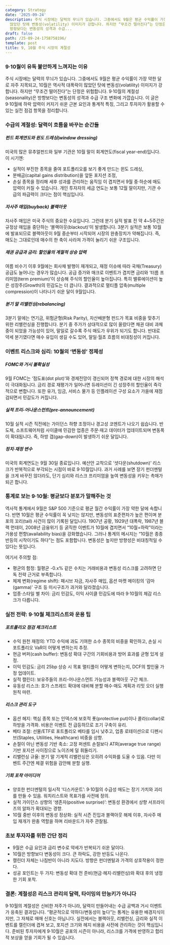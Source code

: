 ```yaml
---
category: Strategy
date: '2025-09-24'
description: 주식 시장에는 달력의 무늬가 있습니다. 그중에서도 9월은 평균 수익률이 가장 약한 달로 자주 지목되고, 10월은 역사적 대폭락이
  많았던 탓에 변동성(volatility) 이미지가 강합니다. 하지만 “무조건 떨어진다”는 단정은 위험합니다. 9·10월의 계절성(seasonality)은
  방향보다는 변동성의 성격과 수급...
draft: false
path: /25-09-24-1758758196/
template: post
title: 9, 10월 주식 시장의 계절성
---
```


### 9·10월이 유독 불안하게 느껴지는 이유

주식 시장에는 달력의 무늬가 있습니다. 그중에서도 9월은 평균 수익률이 가장 약한 달로 자주 지목되고, 10월은 역사적 대폭락이 많았던 탓에 변동성(volatility) 이미지가 강합니다. 하지만 “무조건 떨어진다”는 단정은 위험합니다. 9·10월의 계절성(seasonality)은 방향보다는 변동성의 성격과 수급 구조 변화에 가깝습니다. 이 글은 9·10월에 하락 압력이 커지기 쉬운 근본 요인과 통계적 특징, 그리고 투자자가 활용할 수 있는 실전 점검 항목을 정리합니다.

### 수급의 계절성: 달력이 흐름을 바꾸는 순간들

##### 펀드 회계연도와 윈도 드레싱(window dressing)

미국의 많은 뮤추얼펀드와 일부 기관은 10월 말이 회계연도(fiscal year-end)입니다. 이 시기엔:
- 실적이 부진한 종목을 줄여 포트폴리오를 보기 좋게 만드는 윈도 드레싱,
- 분배금(capital gains distribution)을 앞둔 포지션 조정,
- 손실 종목을 정리해 세후 성과를 관리하는 움직임
이 겹치면서 9월 중·하순에 매도 압력이 커질 수 있습니다. 개인 투자자의 세금 연도는 보통 12월 말이지만, 기관 수급의 파급력이 크다는 점이 핵심입니다.

##### 자사주 매입(buyback) 블랙아웃

자사주 매입은 미국 주식의 중요한 수요입니다. 그런데 분기 실적 발표 전 약 4~5주간은 규정상 매입을 중단하는 ‘블랙아웃(blackout)’이 발생합니다. 3분기 실적은 보통 10월에 발표되므로 블랙아웃이 9월 중순부터 시작되어 시장의 완충장치가 약해집니다. 즉, 매도는 그대로인데 매수의 한 축이 사라져 가격이 눌리기 쉬운 구조입니다.

##### 채권 공급과 금리: 할인율의 계절적 상승 압력

여름 비수기 이후 9월에는 회사채 발행이 재개되고, 재정 이슈에 따라 국채(Treasury) 공급도 늘어나는 경우가 많습니다. 공급 증가와 매크로 이벤트가 겹치면 금리와 ‘터름 프리미엄(term premium)’이 상승해 주식의 할인율이 높아집니다. 특히 밸류에이션이 높은 성장주(Growth)의 민감도는 더 큽니다. 결과적으로 멀티플 압축(multiple compression)이 나타나기 쉬운 달이 9월입니다.

##### 분기 말 리밸런싱(rebalancing)

3분기 말에는 연기금, 위험균형(Risk Parity), 자산배분형 펀드가 목표 비중을 맞추기 위한 리밸런싱을 진행합니다. 분기 중 주가가 상대적으로 많이 올랐다면 채권 대비 과체중이 되었을 가능성이 있어, 말일로 갈수록 주식 매도가 우위가 되기도 합니다. 반대로 약세 분기였다면 매수 유입이 생길 수도 있어, 말일·월초 흐름의 비대칭성이 커집니다.

### 이벤트 리스크와 심리: 10월의 ‘변동성’ 정체성

##### FOMC와 거시 불확실성

9월 FOMC는 ‘점도표(dot plot)’와 경제전망이 갱신되어 정책 경로에 대한 시장의 해석이 극대화됩니다. 금리 경로 재평가가 일어나면 듀레이션이 긴 성장주의 할인율이 즉각적으로 변합니다. 또한 유가, 임금, 서비스 물가 등 인플레이션 구성 요소가 가을에 재점검되면서 민감도가 커집니다.

##### 실적 프리-어나운스먼트(pre-announcement)

10월 실적 시즌 직전에는 가이던스 하향 조정이나 경고성 코멘트가 나오기 쉽습니다. 반도체, 소프트웨어처럼 사이클에 민감한 업종은 주문·재고 데이터가 업데이트되며 변동폭이 확대됩니다. 즉, 하방 갭(gap-down)이 발생하기 쉬운 달입니다.

##### 정치·재정 변수

미국의 회계연도는 9월 30일 종료입니다. 예산안 교착으로 ‘셧다운(shutdown)’ 리스크가 반복적으로 부각되는 시점이 바로 9·10월입니다. 과거 사례를 보면 장기 펀더멘털을 크게 바꾸진 않더라도, 단기 심리와 리스크 프리미엄을 높여 변동성을 키우는 촉매가 되곤 합니다.

### 통계로 보는 9·10월: 평균보다 분포가 말해주는 것

역사적 통계에서 9월은 S&P 500 기준으로 평균 월간 수익률이 가장 약한 달에 속합니다. 반면 10월은 평균 수익률이 꼭 낮지는 않지만, 변동성의 표준편차가 높은 편이며 분포의 꼬리(tail) 사건이 많이 기록된 달입니다. 1907년 공황, 1929년 대폭락, 1987년 블랙 먼데이, 2008년 금융위기 등 굵직한 이벤트가 10월에 겹치면서 “10월=하락”이라는 가용성 편향(availability bias)을 강화했습니다. 그러나 통계의 메시지는 “10월은 종종 반등의 시작이기도 하다”는 점도 포함합니다. 변동성은 높지만 방향성은 비대칭적일 수 있다는 뜻입니다.

여기서 주의할 점:
- 평균의 함정: 월평균 -0.x% 같은 수치는 거래비용과 변동성 리스크를 고려하면 단독 전략 근거로 부족합니다.
- 체제 변화(regime shift): 패시브 자금, 자사주 매입, 옵션 마켓 메이킹의 ‘감마(gamma)’ 구조 등 미시구조가 과거와 달라졌습니다.
- 업종·스타일 별 차이: 금리 민감도, 이익 사이클 민감도에 따라 9·10월의 체감 리스크가 다릅니다.

### 실전 전략: 9·10월 체크리스트와 운용 팁

##### 포트폴리오 점검 체크리스트
- 수익 원천 재정의: YTD 수익에 과도 기여한 소수 종목의 비중을 확인하고, 손실 시 포트폴리오 VaR이 어떻게 변하는지 추정.
- 현금 버퍼(cash buffer): 변동성 확대 구간의 기회비용과 방어 효과를 균형 있게 설정.
- 이익 민감도: 금리 25bp 상승 시 목표 멀티플이 어떻게 변하는지, DCF의 할인율 가정 업데이트.
- 실적 캘린더: 보유주들의 프리-어나운스먼트 가능성과 블랙아웃 구간 체크.
- 유동성 리스크: 호가 스프레드 확대에 대비해 분할 매수·매도 계획과 리밋 오더 실행 원칙 마련.

##### 리스크 관리 도구
- 옵션 헤지: 핵심 종목 또는 인덱스에 보호적 폿(protective put)이나 콜라(collar)로 하방을 가격화. 비용은 이벤트 전 급등하므로 조기 구축이 유리.
- 베타 조절: 선물/ETF로 포트폴리오 베타를 임시 낮추고, 업종 로테이션으로 디펜시브(Staples, Utilities, Healthcare) 비중을 상향.
- 손절이 아닌 변동성 기반 축소: 고정 퍼센트 손절보다 ATR(average true range) 기반 포지션 사이징으로 노이즈에 덜 휘둘리기.
- 리밸런싱 규율: 분기 말 기계적 리밸런싱은 오히려 수익화를 도울 수 있음. 다만 이벤트 주간엔 체결 위험을 감안해 분할 실행.

##### 기회 포착 아이디어
- 양호한 펀더멘털의 일시적 ‘디스카운트’: 9·10월의 수급성 매도는 장기 가치와 괴리를 만들 수 있음. 워치리스트와 목표가를 사전에 정의.
- 실적 가이던스 상향의 ‘생존자(positive surprise)’: 변동성 환경에서 상향 서프라이즈의 알파가 확대되는 경향.
- 10월 중반 이후의 변동성 정상화: 실적 시즌 진입과 블랙아웃 해제 이후, 자사주 매입 재개가 완충 역할을 하며 리바운드가 자주 관찰됨.

### 초보 투자자를 위한 간단 정리

- 9월은 수급 요인과 금리 변수로 약세가 반복되기 쉬운 달이다.
- 10월은 방향보다 변동성이 크다. 큰 하락도, 강한 반등도 나온다.
- 캘린더 자체는 나침반이 아니라 지도다. 방향은 펀더멘털과 가격의 상호작용이 정한다.
- 성공 포인트는 두 가지: 변동성 확대 전 준비(현금·헤지·리밸런싱)와 확대 후의 냉정한 기회 포착.

### 결론: 계절성은 리스크 관리의 달력, 타이밍의 만능키가 아니다

9·10월의 계절성은 신비한 저주가 아니라, 달력이 만들어내는 수급 공백과 거시 이벤트가 응축된 결과입니다. “평균적으로 약하다/변동성이 높다”는 통계는 유용한 배경지식이지만, 그 자체로 매매 신호는 아닙니다. 실전에서는 블랙아웃, 리밸런싱, 금리와 실적 이벤트를 캘린더에 겹쳐 보고, 포지션 크기와 헤지 비용을 사전에 관리하는 것이 핵심입니다. 준비된 투자자에게 9·10월은 공포의 시즌이 아니라, 리스크를 가격에 반영하고 합리적 보상을 얻을 기회가 될 수 있습니다.